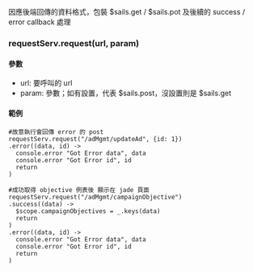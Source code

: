 因應後端回傳的資料格式，包裝 $sails.get / $sails.pot 及後續的 success / error callback 處理

### requestServ.request(url, param)

#### 參數
- url: 要呼叫的 url
- param: 參數；如有設置，代表 $sails.post，沒設置則是 $sails.get

#### 範例
```
#故意執行會回傳 error 的 post
requestServ.request("/adMgmt/updateAd", {id: 1})
.error((data, id) ->
  console.error "Got Error data", data
  console.error "Got Error id", id
  return
)

#成功取得 objective 例表後 顯示在 jade 頁面
requestServ.request("/adMgmt/campaignObjective")
.success((data) ->
  $scope.campaignObjectives = _.keys(data)
  return
)
.error((data, id) ->
  console.error "Got Error data", data
  console.error "Got Error id", id
  return
)
```
